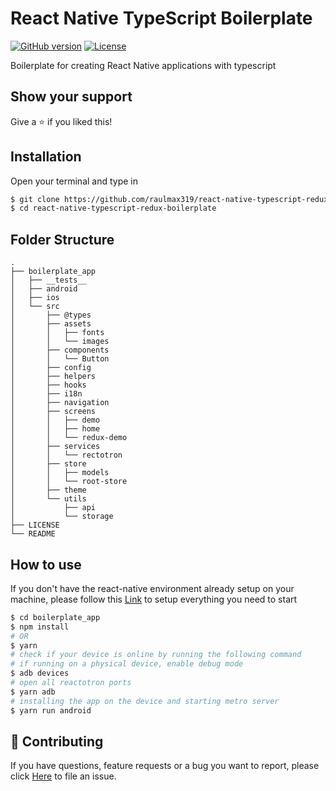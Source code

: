 # React Native TypeScript Boilerplate

[![GitHub version](https://img.shields.io/badge/version-v0.1.0-blue.svg)](https://github.com/raulmax319/react-native-typescript-redux-boilerplate)
[![License](https://img.shields.io/github/license/raulmax319/react-native-typescript-redux-boilerplate)](https://github.com/raulmax319/react-native-typescript-redux-boilerplate/blob/main/LICENSE)

Boilerplate for creating React Native applications with typescript

## Show your support

Give a ⭐️ if you liked this!

## Installation

Open your terminal and type in

```sh
$ git clone https://github.com/raulmax319/react-native-typescript-redux-boilerplate.git
$ cd react-native-typescript-redux-boilerplate
```

## Folder Structure

```text
.
├── boilerplate_app
│   ├── __tests__
│   ├── android
│   ├── ios
│   └── src
│       ├── @types
│       ├── assets
│       │   ├── fonts
│       │   └── images
│       ├── components
│       │   └── Button
│       ├── config
│       ├── helpers
│       ├── hooks
│       ├── i18n
│       ├── navigation
│       ├── screens
│       │   ├── demo
│       │   ├── home
│       │   └── redux-demo
│       ├── services
│       │   └── rectotron
│       ├── store
│       │   ├── models
│       │   └── root-store
│       ├── theme
│       └── utils
│           ├── api
│           └── storage
├── LICENSE
└── README
```

## How to use

If you don't have the react-native environment already setup on your machine, please follow this [Link](https://reactnative.dev/docs/environment-setup) to setup everything you need to start

```sh
$ cd boilerplate_app
$ npm install
# OR
$ yarn
# check if your device is online by running the following command
# if running on a physical device, enable debug mode
$ adb devices
# open all reactotron ports
$ yarn adb
# installing the app on the device and starting metro server
$ yarn run android
```

## 🤝 Contributing

If you have questions, feature requests or a bug you want to report, please click [Here](https://github.com/raulmax319/react-native-typescript-redux-boilerplate/issues) to file an issue.
